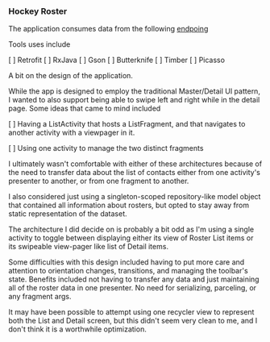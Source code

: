 ### Hockey Roster

The application consumes data from the following [endpoing](https://jc-xerxes.gpshopper.com/android_eval.json)

Tools uses include

[ ] Retrofit
[ ] RxJava
[ ] Gson
[ ] Butterknife
[ ] Timber
[ ] Picasso

A bit on the design of the application.

While the app is designed to employ the traditional Master/Detail UI pattern, I wanted to also support being able to swipe left and right while in the detail page. Some ideas that came to mind included

[ ] Having a ListActivity that hosts a ListFragment, and that navigates to another activity with a viewpager in it.

[ ] Using one activity to manage the two distinct fragments

I ultimately wasn't comfortable with either of these architectures because of the need to transfer data about the list of contacts either from one activity's presenter to another, or from one fragment to another.

I also considered just using a singleton-scoped repository-like model object that contained all information about rosters, but opted to stay away from static representation of the dataset.

The architecture I did decide on is probably a bit odd as I'm using a single activity to toggle between displaying either its view of Roster List items or its swipeable view-pager like list of Detail items.

Some difficulties with this design included having to put more care and attention to orientation changes, transitions, and managing the toolbar's state. Benefits included not having to transfer any data and just maintaining all of the roster data in one presenter. No need for serializing, parceling, or any fragment args. 

It may have been possible to attempt using one recycler view to represent both the List and Detail screen, but this didn't seem very clean to me, and I don't think it is a worthwhile optimization.
